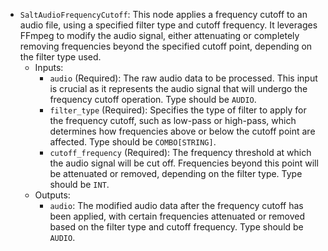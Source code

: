 - `SaltAudioFrequencyCutoff`: This node applies a frequency cutoff to an audio file, using a specified filter type and cutoff frequency. It leverages FFmpeg to modify the audio signal, either attenuating or completely removing frequencies beyond the specified cutoff point, depending on the filter type used.
    - Inputs:
        - `audio` (Required): The raw audio data to be processed. This input is crucial as it represents the audio signal that will undergo the frequency cutoff operation. Type should be `AUDIO`.
        - `filter_type` (Required): Specifies the type of filter to apply for the frequency cutoff, such as low-pass or high-pass, which determines how frequencies above or below the cutoff point are affected. Type should be `COMBO[STRING]`.
        - `cutoff_frequency` (Required): The frequency threshold at which the audio signal will be cut off. Frequencies beyond this point will be attenuated or removed, depending on the filter type. Type should be `INT`.
    - Outputs:
        - `audio`: The modified audio data after the frequency cutoff has been applied, with certain frequencies attenuated or removed based on the filter type and cutoff frequency. Type should be `AUDIO`.
